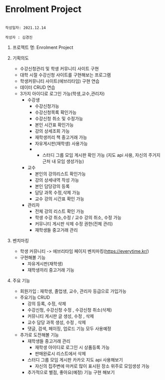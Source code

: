 # Enrolment Project

                                                                                                                    작성일자: 2021.12.14
                                                                                                                    작성자 : 김경진
1. 프로젝트 명: Enrolment Project

2. 기획의도
    - 수강신청관리 및 학생 커뮤니티 사이트 구현
    - 대학 시절 수강신청 사이트를 구현해보는 프로그램
    - 학생커뮤니티 사이트(에브리타임) 구현 연습
    - 데이터 CRUD 연습
    - 3가지 아이디로 로그인 가능(학생,교수,관리자)
        - 수강생
            - 수강신청가능
            - 수강신청목록 확인가능
            - 수강신청 취소 및 수정가능
            - 본인 시간표 확인가능
            - 강의 상세조회 가능
            - 재학생끼리 책 중고거래 가능
            - 자유게시판(재학생) 사용가능
            -  - 스터디 그룹 모임 게시판 확인 가능
               (지도 api 사용, 자신의 주거지 근처 내 모임 생성가능)
        - 교수
            - 본인의 강의리스트 확인가능
            - 강의 상세내역 작성 가능
            - 본인 담당강의 등록 
            - 담당 과목 수정,삭제 가능
            - 교수 강의 시간표 확인 가능
        - 관리자
            - 전체 강의 리스트 확인 가능
            - 학생 수강 취소,수정 / 교수 강의 취소, 수정 가능
            - 커뮤니티 게시판 삭제 수정 권한(전체 관리)
            - 재학생들 중고거래 관리
 3.	벤치마킹 
    - 학생 커뮤니티 -> 에브리타임 페이지 벤치마킹(https://everytime.kr/)
    - 구현해볼 기능 
        - 자유게시판(재학생)
        - 재학생끼리 중고거래 기능

4.	주요 기능 
    - 회원가입 : 재학생, 졸업생, 교수, 관리자 등급으로 가입가능
    - 주요기능 CRUD 
        - 강의 등록, 수정, 삭제 
        - 수강신청, 수강신청 수정 , 수강신청 취소(삭제)
        - 커뮤니티 게시판 글 생성, 수정 , 삭제
        - 교수 담당 과목 생성, 수정 , 삭제
        - 댓글, 검색, 페이징, 업로드 기능 모두 사용예정
    - 추가로 도전해볼 기능
        - 재학생들 중고거래 관리
            - 재학생 아이디로 로그인 시 상품등록 가능
            - 판매완료시 리스트에서 삭제
        - 스터디 그룹 모임 게시판 카카오 지도 api 사용해보기
            - 자신의 집주변에 마커로 많이 표시된 장소 위주로 모임생성 가능 
        - 추가적으로 별점, 좋아요(예정) 기능 구현 해보기
